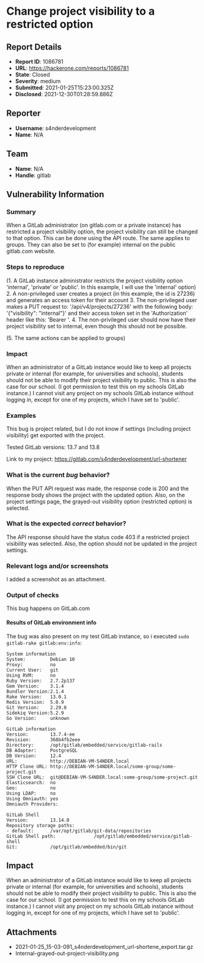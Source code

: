 # Change project visibility to a restricted option

## Report Details
- **Report ID**: 1086781
- **URL**: https://hackerone.com/reports/1086781
- **State**: Closed
- **Severity**: medium
- **Submitted**: 2021-01-25T15:23:00.325Z
- **Disclosed**: 2021-12-30T01:28:59.886Z

## Reporter
- **Username**: s4nderdevelopment
- **Name**: N/A

## Team
- **Name**: N/A
- **Handle**: gitlab

## Vulnerability Information
### Summary

When a GitLab administrator (on gitlab.com or a private instance) has restricted a project visibility option, the project visibility can still be changed to that option. This can be done using the API route. The same applies to groups. They can also be set to (for example) internal on the public gitlab.com website. 

### Steps to reproduce

(1. A GitLab instance administrator restricts the project visibility option 'internal', 'private' or 'public'. In this example, I will use the 'internal' option)
2. A non-privileged user creates a project (in this example, the id is 27236) and generates an access token for their account
3. The non-privileged user makes a PUT request to: '/api/v4/projects/27236' with the following body: '{"visibility": "internal"}' and their access token set in the 'Authorization' header like this: 'Bearer <access-token>'.
4. The non-privileged user should now have their project visibility set to internal, even though this should not be possible.

(5. The same actions can be applied to groups)

### Impact

When an administrator of a GitLab instance would like to keep all projects private or internal (for example, for universities and schools), students should not be able to modify their project visibility to public. This is also the case for our school. (I got permission to test this on my schools GitLab instance.) I cannot visit any project on my schools GitLab instance without logging in, except for one of my projects, which I have set to 'public'.

### Examples

This bug is project related, but I do not know if settings (including project visibility) get exported with the project. 

Tested GitLab versions: 13.7 and 13.8

Link to my project: https://gitlab.com/s4nderdevelopment/url-shortener

### What is the current *bug* behavior?

When the PUT API request was made, the response code is 200 and the response body shows the project with the updated option.
Also, on the project settings page, the grayed-out visibility option (restricted option) is selected.

### What is the expected *correct* behavior?

The API response should have the status code 403 if a restricted project visibility was selected. Also, the option should not be updated in the project settings.

### Relevant logs and/or screenshots

I added a screenshot as an attachment.

### Output of checks

This bug happens on GitLab.com

#### Results of GitLab environment info

The bug was also present on my test GitLab instance, so i executed `sudo gitlab-rake gitlab:env:info`:

```
System information
System:         Debian 10
Proxy:          no
Current User:   git
Using RVM:      no
Ruby Version:   2.7.2p137
Gem Version:    3.1.4
Bundler Version:2.1.4
Rake Version:   13.0.1
Redis Version:  5.0.9
Git Version:    2.29.0
Sidekiq Version:5.2.9
Go Version:     unknown

GitLab information
Version:        13.7.4-ee
Revision:       368b4fb2eee
Directory:      /opt/gitlab/embedded/service/gitlab-rails
DB Adapter:     PostgreSQL
DB Version:     12.4
URL:            http://DEBIAN-VM-S4NDER.local
HTTP Clone URL: http://DEBIAN-VM-S4NDER.local/some-group/some-project.git
SSH Clone URL:  git@DEBIAN-VM-S4NDER.local:some-group/some-project.git
Elasticsearch:  no
Geo:            no
Using LDAP:     no
Using Omniauth: yes
Omniauth Providers: 

GitLab Shell
Version:        13.14.0
Repository storage paths:
- default:      /var/opt/gitlab/git-data/repositories
GitLab Shell path:              /opt/gitlab/embedded/service/gitlab-shell
Git:            /opt/gitlab/embedded/bin/git
```

## Impact

When an administrator of a GitLab instance would like to keep all projects private or internal (for example, for universities and schools), students should not be able to modify their project visibility to public. This is also the case for our school. (I got permission to test this on my schools GitLab instance.) I cannot visit any project on my schools GitLab instance without logging in, except for one of my projects, which I have set to 'public'.

## Attachments
- 2021-01-25_15-03-091_s4nderdevelopment_url-shortene_export.tar.gz
- Internal-grayed-out-project-visibility.png
